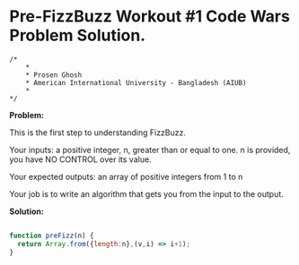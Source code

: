 # Pre-FizzBuzz Workout #1 Code Wars Problem Solution.

```
/*
    *
    * Prosen Ghosh
    * American International University - Bangladesh (AIUB)
    *
*/
```

**Problem:**

This is the first step to understanding FizzBuzz.

Your inputs: a positive integer, n, greater than or equal to one. n is provided, you have NO CONTROL over its value.

Your expected outputs: an array of positive integers from 1 to n

Your job is to write an algorithm that gets you from the input to the output.

**Solution:**

```javascript

function preFizz(n) {
  return Array.from({length:n},(v,i) => i+1);
}

```
